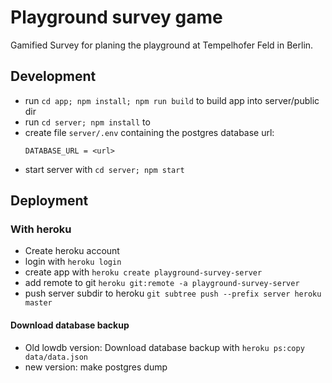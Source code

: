 # Playground survey game

Gamified Survey for planing the playground at Tempelhofer Feld in Berlin.

## Development

* run `cd app; npm install; npm run build` to build app into server/public dir
* run `cd server; npm install` to
* create file `server/.env` containing the postgres database url:
  ```
  DATABASE_URL = <url>
  ```
* start server with `cd server; npm start`

## Deployment

### With heroku

* Create heroku account
* login with `heroku login`
* create app with `heroku create playground-survey-server`
* add remote to git `heroku git:remote -a playground-survey-server`
* push server subdir to heroku `git subtree push --prefix server heroku master`

#### Download database backup

* Old lowdb version: Download database backup with `heroku ps:copy data/data.json`
* new version: make postgres dump
